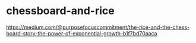 # chessboard-and-rice
https://medium.com/@purposefocuscommitment/the-rice-and-the-chess-board-story-the-power-of-exponential-growth-b1f7bd70aaca
